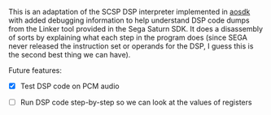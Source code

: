This is an adaptation of the SCSP DSP interpreter implemented in [aosdk](https://github.com/nmlgc/aosdk) with added debugging information to help understand DSP code dumps from the Linker tool provided in the Sega Saturn SDK. It does a disassembly of sorts by explaining what each step in the program does (since SEGA never released the instruction set or operands for the DSP, I guess this is the second best thing we can have).

Future features:
- [x] Test DSP code on PCM audio
- [ ] Run DSP code step-by-step so we can look at the values of registers

